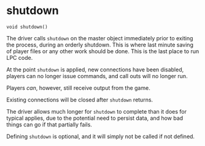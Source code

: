 # shutdown

`void shutdown()`

The driver calls `shutdown` on the master object immediately prior to exiting
the process, during an orderly shutdown. This is where last minute saving
of player files or any other work should be done. This is the last place to run
LPC code.

At the point `shutdown` is applied, new connections have been disabled, 
players can no longer issue commands, and call outs will no longer run.

Players _can_, however, still receive output from the game.

Existing connections will be closed after `shutdown` returns.

The driver allows much longer for `shutdown` to complete than it does for
typical applies, due to the potential need to persist data, and how bad things
can go if that partially fails.

Defining `shutdown` is optional, and it will simply not be called if not defined.
